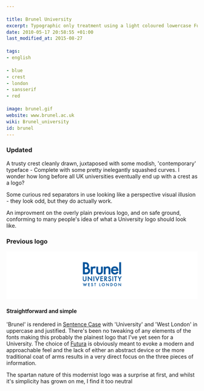 ```yaml
---

title: Brunel University
excerpt: Typographic only treatment using a light coloured lowercase Futura to state the name as the most important element.
date: 2010-05-17 20:58:55 +01:00
last_modified_at: 2015-08-27

tags:
- english

- blue
- crest
- london
- sansserif
- red

image: brunel.gif
website: www.brunel.ac.uk
wiki: Brunel_university
id: brunel
---
```


### Updated

A trusty crest cleanly drawn, juxtaposed with some modish, 'contemporary' typeface - Complete with some pretty inelegantly squashed curves. I wonder how long before all UK universities eventually end up with a crest as a logo?

Some curious red separators in use looking like a perspective visual illusion - they look odd, but they do actually work.

An improvment on the overly plain previous logo, and on safe ground, conforming to many people's idea of what a University logo should look like.

### Previous logo

![](/images/logospotter/brunel-old.gif)

#### Straightforward and simple

'Brunel' is rendered in [Sentence Case](http://en.wikipedia.org/wiki/Sentence_case) with 'University' and 'West London' in uppercase and justified. There's been no tweaking of any elements of the fonts making this probably the plainest logo that I've yet seen for a University. The choice of [Futura](http://en.wikipedia.org/wiki/Futura_(typeface)) is obviously meant to evoke a modern and approachable feel and the lack of either an abstract device or the more traditional coat of arms results in a very direct focus on the three pieces of information.

The spartan nature of this modernist logo was a surprise at first, and whilst it's simplicity has grown on me, I find it too neutral
